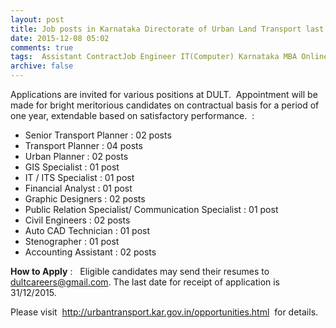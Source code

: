 ```yaml
---
layout: post
title: Job posts in Karnataka Directorate of Urban Land Transport last date 31st Dec-2015   
date: 2015-12-08 05:02
comments: true
tags:  Assistant ContractJob Engineer IT(Computer) Karnataka MBA Online Planner Steno 
archive: false
---
```

Applications are invited for various positions at DULT.  Appointment will be made for bright meritorious candidates on contractual basis for a period of one year, extendable based on satisfactory performance.  :

- Senior Transport Planner : 02 posts
- Transport Planner : 04 posts
- Urban Planner : 02 posts
- GIS Specialist : 01 post
- IT / ITS Specialist : 01 post
- Financial Analyst : 01 post
- Graphic Designers : 02 posts
- Public Relation Specialist/ Communication Specialist : 01 post
- Civil Engineers : 02 posts
- Auto CAD Technician : 01 post
- Stenographer : 01 post
- Accounting Assistant : 02 posts

**How to Apply** :   Eligible candidates may send their resumes to dultcareers@gmail.com. The last date for receipt of application is 31/12/2015. 

Please visit  <http://urbantransport.kar.gov.in/opportunities.html>  for details.



